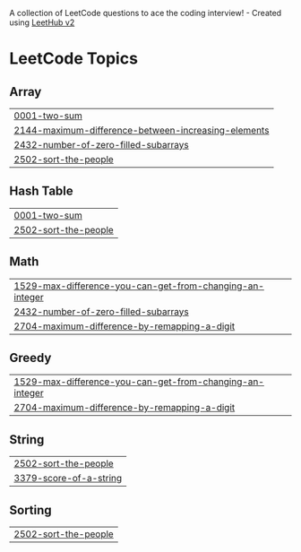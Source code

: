 A collection of LeetCode questions to ace the coding interview! - Created using [LeetHub v2](https://github.com/arunbhardwaj/LeetHub-2.0)
<!---LeetCode Topics Start-->
# LeetCode Topics
## Array
|  |
| ------- |
| [0001-two-sum](https://github.com/sidharthaA/Leetcode/tree/master/0001-two-sum) |
| [2144-maximum-difference-between-increasing-elements](https://github.com/sidharthaA/Leetcode/tree/master/2144-maximum-difference-between-increasing-elements) |
| [2432-number-of-zero-filled-subarrays](https://github.com/sidharthaA/Leetcode/tree/master/2432-number-of-zero-filled-subarrays) |
| [2502-sort-the-people](https://github.com/sidharthaA/Leetcode/tree/master/2502-sort-the-people) |
## Hash Table
|  |
| ------- |
| [0001-two-sum](https://github.com/sidharthaA/Leetcode/tree/master/0001-two-sum) |
| [2502-sort-the-people](https://github.com/sidharthaA/Leetcode/tree/master/2502-sort-the-people) |
## Math
|  |
| ------- |
| [1529-max-difference-you-can-get-from-changing-an-integer](https://github.com/sidharthaA/Leetcode/tree/master/1529-max-difference-you-can-get-from-changing-an-integer) |
| [2432-number-of-zero-filled-subarrays](https://github.com/sidharthaA/Leetcode/tree/master/2432-number-of-zero-filled-subarrays) |
| [2704-maximum-difference-by-remapping-a-digit](https://github.com/sidharthaA/Leetcode/tree/master/2704-maximum-difference-by-remapping-a-digit) |
## Greedy
|  |
| ------- |
| [1529-max-difference-you-can-get-from-changing-an-integer](https://github.com/sidharthaA/Leetcode/tree/master/1529-max-difference-you-can-get-from-changing-an-integer) |
| [2704-maximum-difference-by-remapping-a-digit](https://github.com/sidharthaA/Leetcode/tree/master/2704-maximum-difference-by-remapping-a-digit) |
## String
|  |
| ------- |
| [2502-sort-the-people](https://github.com/sidharthaA/Leetcode/tree/master/2502-sort-the-people) |
| [3379-score-of-a-string](https://github.com/sidharthaA/Leetcode/tree/master/3379-score-of-a-string) |
## Sorting
|  |
| ------- |
| [2502-sort-the-people](https://github.com/sidharthaA/Leetcode/tree/master/2502-sort-the-people) |
<!---LeetCode Topics End-->